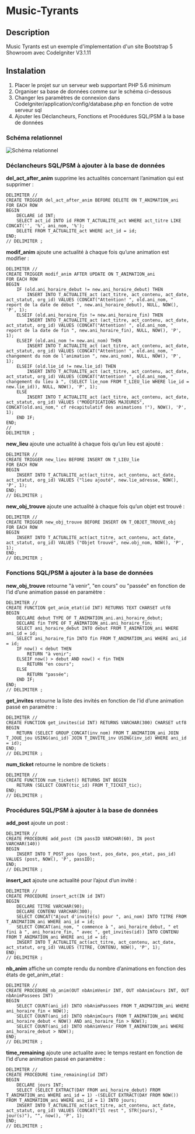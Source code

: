 # Music-Tyrants

## Description

Music Tyrants est un exemple d'implementation d'un site Bootstrap 5 Showroom avec CodeIgniter V3.1.11

## Instalation

1. Placer le projet sur un serveur web supportant PHP 5.6 minimum
2. Organiser sa base de données comme sur le schéma ci-dessous
3. Changer les paramètres de connexion dans CodeIgniter/application/config/database.php en fonction de votre serveur sql
4. Ajouter les Déclancheurs, Fonctions et Procédures SQL/PSM à la base de données

### Schéma relationnel
![Schéma relationnel](/sch%C3%A9ma%20relationnel.png)

### Déclancheurs SQL/PSM à ajouter à la base de données

**del_act_after_anim** supprime les actualités concernant l’animation qui est
supprimer :

	DELIMITER //
	CREATE TRIGGER del_act_after_anim BEFORE DELETE ON T_ANIMATION_ani 
	FOR EACH ROW
	BEGIN
		DECLARE id INT;
		SELECT act_id INTO id FROM T_ACTUALITE_act WHERE act_titre LIKE CONCAT('', '%', ani_nom, '%');
		DELETE FROM T_ACTUALITE_act WHERE act_id = id;
	END;
	// DELIMITER ;

**modif_anim** ajoute une actualité à chaque fois qu’une animation est modifier :

	DELIMITER //
	CREATE TRIGGER modif_anim AFTER UPDATE ON T_ANIMATION_ani
	FOR EACH ROW
	BEGIN
		IF (old.ani_horaire_debut != new.ani_horaire_debut) THEN
			INSERT INTO T_ACTUALITE_act (act_titre, act_contenu, act_date, act_statut, org_id) VALUES (CONCAT("Attention! ", old.ani_nom, " report de la date de début ", new.ani_horaire_debut), NULL, NOW(), 'P', 1);
		ELSEIF (old.ani_horaire_fin != new.ani_horaire_fin) THEN
			INSERT INTO T_ACTUALITE_act (act_titre, act_contenu, act_date, act_statut, org_id) VALUES (CONCAT("Attention! ", old.ani_nom, " report de la date de fin ", new.ani_horaire_fin), NULL, NOW(), 'P', 1);
		ELSEIF (old.ani_nom != new.ani_nom) THEN
			INSERT INTO T_ACTUALITE_act (act_titre, act_contenu, act_date, act_statut, org_id) VALUES (CONCAT("Attention! ", old.ani_nom, " changement du nom de l’animation ", new.ani_nom), NULL, NOW(), 'P', 1);
		ELSEIF (old.lie_id != new.lie_id) THEN
			INSERT INTO T_ACTUALITE_act (act_titre, act_contenu, act_date, act_statut, org_id) VALUES (CONCAT("Attention! ", old.ani_nom, " changement du lieu à ", (SELECT lie_nom FROM T_LIEU_lie WHERE lie_id = new.lie_id)), NULL, NOW(), 'P', 1);
		ELSE
			INSERT INTO T_ACTUALITE_act (act_titre, act_contenu, act_date, act_statut, org_id) VALUES ("MODIFICATIONS MAJEURES", CONCAT(old.ani_nom," cf récapitulatif des animations !"), NOW(), 'P', 1);
		END IF;
	END;
	//
	DELIMITER ;

**new_lieu** ajoute une actualité à chaque fois qu’un lieu est ajouté :
	
	DELIMITER //
	CREATE TRIGGER new_lieu BEFORE INSERT ON T_LIEU_lie 
	FOR EACH ROW
	BEGIN
		INSERT INTO T_ACTUALITE_act(act_titre, act_contenu, act_date, act_statut, org_id) VALUES ("lieu ajouté", new.lie_adresse, NOW(), 'P', 1);
	END;
	// DELIMITER ;

**new_obj_trouve**  ajoute une actualité à chaque fois qu’un objet est trouvé :

	DELIMITER //
	CREATE TRIGGER new_obj_trouve BEFORE INSERT ON T_OBJET_TROUVE_obj 
	FOR EACH ROW
	BEGIN
		INSERT INTO T_ACTUALITE_act(act_titre, act_contenu, act_date, act_statut, org_id) VALUES ("Objet trouvé", new.obj_nom, NOW(), 'P', 1);
	END;
	// DELIMITER ;

### Fonctions SQL/PSM à ajouter à la base de données

**new_obj_trouve**  retourne "à venir", "en cours" ou "passée" en fonction de l’id d’une animation passé en paramètre :

	DELIMITER //
	CREATE FUNCTION get_anim_etat(id INT) RETURNS TEXT CHARSET utf8 
	BEGIN
		DECLARE debut TYPE OF T_ANIMATION_ani.ani_horaire_debut;
		DECLARE fin TYPE OF T_ANIMATION_ani.ani_horaire_fin;
		SELECT ani_horaire_debut INTO debut FROM T_ANIMATION_ani WHERE ani_id = id;
		SELECT ani_horaire_fin INTO fin FROM T_ANIMATION_ani WHERE ani_id = id;
		IF now() < debut THEN
			RETURN "à venir";
		ELSEIF now() > debut AND now() < fin THEN
			RETURN "en cours";
		ELSE
			RETURN "passée";
		END IF;
	END;
	// DELIMITER ;

**get_invites** retourne la liste des invités en fonction de l’id d’une animation passé en paramètre :

	DELIMITER //
	CREATE FUNCTION get_invites(id INT) RETURNS VARCHAR(300) CHARSET utf8 
	BEGIN
		RETURN (SELECT GROUP_CONCAT(inv_nom) FROM T_ANIMATION_ani JOIN T_JOUE_jou USING(ani_id) JOIN T_INVITE_inv USING(inv_id) WHERE ani_id = id);
	END;
	// DELIMITER ;
	
**num_ticket** retourne le nombre de tickets :
	
	DELIMITER //
	CREATE FUNCTION num_ticket() RETURNS INT BEGIN
		RETURN (SELECT COUNT(tic_id) FROM T_TICKET_tic);
	END;
	// DELIMITER ;

### Procédures SQL/PSM à ajouter à la base de données

**add_post** ajoute un post :

	DELIMITER //
	CREATE PROCEDURE add_post (IN passID VARCHAR(60), IN post VARCHAR(140))
	BEGIN
		INSERT INTO T_POST_pos (pos_text, pos_date, pos_etat, pas_id) VALUES (post, NOW(), 'P', passID);
	END;
	// DELIMITER ;

**insert_act** ajoute une actualité pour l’ajout d’un invité :

	DELIMITER //
	CREATE PROCEDURE insert_act(IN id INT)
	BEGIN
		DECLARE TITRE VARCHAR(90);
		DECLARE CONTENU VARCHAR(300);
		SELECT CONCAT("Ajout d'invité(s) pour ", ani_nom) INTO TITRE FROM T_ANIMATION_ani WHERE ani_id = id;
		SELECT CONCAT(ani_nom, " commence à ", ani_horaire_debut, " et fini à ", ani_horaire_fin, " avec ", get_invites(id)) INTO CONTENU FROM T_ANIMATION_ani WHERE ani_id = id;
		INSERT INTO T_ACTUALITE_act(act_titre, act_contenu, act_date, act_statut, org_id) VALUES (TITRE, CONTENU, NOW(), 'P', 1);
	END;
	// DELIMITER ;

**nb_anim** affiche un compte rendu du nombre d’animations en fonction des états de get_anim_etat :

	DELIMITER //
	CREATE PROCEDURE nb_anim(OUT nbAnimVenir INT, OUT nbAnimCours INT, OUT nbAnimPassees INT)
	BEGIN
		SELECT COUNT(ani_id) INTO nbAnimPassees FROM T_ANIMATION_ani WHERE ani_horaire_fin < NOW();
		SELECT COUNT(ani_id) INTO nbAnimCours FROM T_ANIMATION_ani WHERE ani_horaire_debut < NOW() AND ani_horaire_fin > NOW();
		SELECT COUNT(ani_id) INTO nbAnimVenir FROM T_ANIMATION_ani WHERE ani_horaire_debut > NOW();
	END;
	// DELIMITER ;

**time_remaining** ajoute une actualite avec le temps restant en fonction de l’id d’une animation passé en paramètre :

	DELIMITER //
	CREATE PROCEDURE time_remaining(id INT)
	BEGIN
		DECLARE jours INT;
		SELECT (SELECT EXTRACT(DAY FROM ani_horaire_debut) FROM T_ANIMATION_ani WHERE ani_id = 1) -(SELECT EXTRACT(DAY FROM NOW()) FROM T_ANIMATION_ani WHERE ani_id = 1) INTO jours;
		INSERT INTO T_ACTUALITE_act(act_titre, act_contenu, act_date, act_statut, org_id) VALUES (CONCAT("Il rest ", STR(jours), " jour(s)"), "", now(), 'P', 1);
	END;
	// DELIMITER ;
